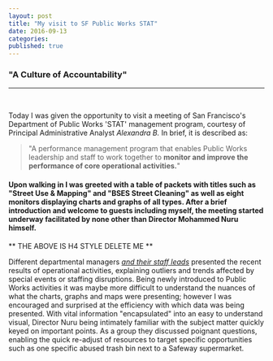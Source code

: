 ```yaml
---
layout: post
title: "My visit to SF Public Works STAT"
date: 2016-09-13
categories: 
published: true
---
```


### "A Culture of Accountability"
***

&nbsp;

Today I was given the opportunity to visit a meeting of San Francisco's Department of Public Works 'STAT' management program, courtesy of Principal Administrative Analyst *Alexandra B.* In brief, it is described as:

> "A performance management program that enables Public Works leadership and staff to work together to **monitor and improve the performance of core operational activities.**"

#### Upon walking in I was greeted with a table of packets with titles such as "Street Use & Mapping" and "BSES Street Cleaning" as well as eight monitors displaying charts and graphs of all types. After a brief introduction and welcome to guests including myself, the meeting started underway facilitated by none other than Director Mohammed Nuru himself. 

** THE ABOVE IS H4 STYLE DELETE ME **

Different departmental managers *<u>and their staff leads</u>* presented the recent results of operational activities, explaining outliers and trends affected by special events or staffing disruptions. Being newly introduced to Public Works activities it was maybe more difficult to understand the nuances of what the charts, graphs and maps were presenting; however I was encouraged and surprised at the efficiency with which data was being presented. With vital information "encapsulated" into an easy to understand visual, Director Nuru being intimately familiar with the subject matter quickly keyed on important points. As a group they discussed poignant questions, enabling the quick re-adjust of resources to target specific opportunities such as one specific abused trash bin next to a Safeway supermarket.